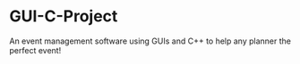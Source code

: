 # GUI-C-Project
An event management software using GUIs and C++ to help any planner the perfect event!
